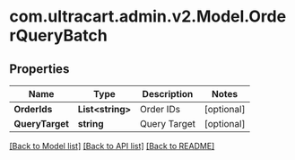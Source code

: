 
# com.ultracart.admin.v2.Model.OrderQueryBatch

## Properties

Name | Type | Description | Notes
------------ | ------------- | ------------- | -------------
**OrderIds** | **List&lt;string&gt;** | Order IDs | [optional] 
**QueryTarget** | **string** | Query Target | [optional] 

[[Back to Model list]](../README.md#documentation-for-models)
[[Back to API list]](../README.md#documentation-for-api-endpoints)
[[Back to README]](../README.md)

